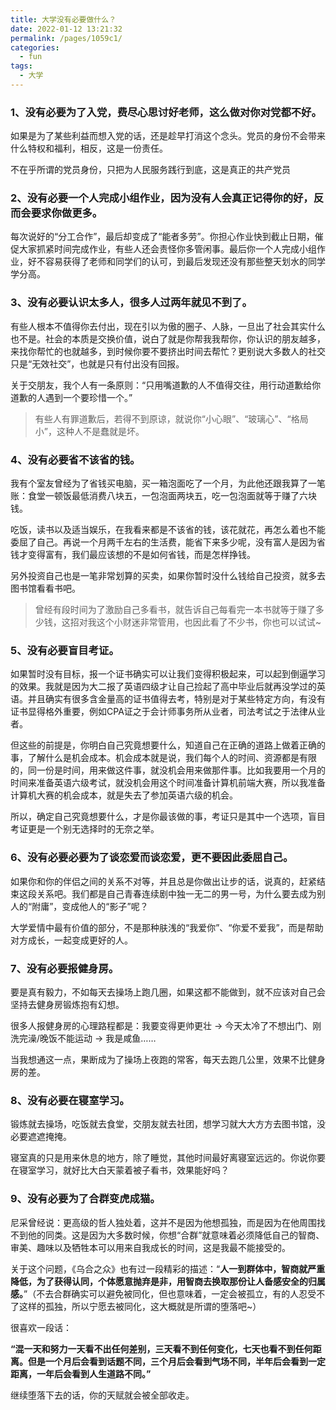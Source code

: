 ```yaml
---
title: 大学没有必要做什么？
date: 2022-01-12 13:21:32
permalink: /pages/1059c1/
categories:
  - fun
tags:
  - 大学
---
```

### **1、没有必要为了入党，费尽心思讨好老师，这么做对你对党都不好。**

如果是为了某些利益而想入党的话，还是趁早打消这个念头。党员的身份不会带来什么特权和福利，相反，这是一份责任。

不在乎所谓的党员身份，只把为人民服务践行到底，这是真正的共产党员

### **2、没有必要一个人完成小组作业，因为没有人会真正记得你的好，反而会要求你做更多。**

每次说好的“分工合作”，最后却变成了“能者多劳”。你担心作业快到截止日期，催促大家抓紧时间完成作业，有些人还会责怪你多管闲事。最后你一个人完成小组作业，好不容易获得了老师和同学们的认可，到最后发现还没有那些整天划水的同学学分高。

### **3、没有必要认识太多人，很多人过两年就见不到了。**

有些人根本不值得你去付出，现在引以为傲的圈子、人脉，一旦出了社会其实什么也不是。社会的本质是交换价值，说白了就是你帮我我帮你，你认识的朋友越多，来找你帮忙的也就越多，到时候你要不要挤出时间去帮忙？更别说大多数人的社交只是“无效社交”，也就是只有付出没有回报。

关于交朋友，我个人有一条原则：“只用嘴道歉的人不值得交往，用行动道歉给你道歉的人遇到一个要珍惜一个。”

> 有些人有罪道歉后，若得不到原谅，就说你“小心眼”、“玻璃心”、“格局小”，这种人不是蠢就是坏。

### **4、没有必要省不该省的钱。**

我有个室友曾经为了省钱买电脑，买一箱泡面吃了一个月，为此他还跟我算了一笔账：食堂一顿饭最低消费八块五，一包泡面两块五，吃一包泡面就等于赚了六块钱。

吃饭，读书以及适当娱乐，在我看来都是不该省的钱，该花就花，再怎么着也不能委屈了自己。再说一个月两千左右的生活费，能省下来多少呢，没有富人是因为省钱才变得富有，我们最应该想的不是如何省钱，而是怎样挣钱。

另外投资自己也是一笔非常划算的买卖，如果你暂时没什么钱给自己投资，就多去图书馆看看书吧。

> 曾经有段时间为了激励自己多看书，就告诉自己每看完一本书就等于赚了多少钱，这招对我这个小财迷非常管用，也因此看了不少书，你也可以试试~

### **5、没有必要盲目考证。**

如果暂时没有目标，报一个证书确实可以让我们变得积极起来，可以起到倒逼学习的效果。我就是因为大二报了英语四级才让自己捡起了高中毕业后就再没学过的英语。并且确实有很多含金量高的证书值得去考，特别是对于某些特定方向，有没有证书显得格外重要，例如CPA证之于会计师事务所从业者，司法考试之于法律从业者。

但这些的前提是，你明白自己究竟想要什么，知道自己在正确的道路上做着正确的事，了解什么是机会成本。机会成本就是说，我们每个人的时间、资源都是有限的，同一份是时间，用来做这件事，就没机会用来做那件事。比如我要用一个月的时间来准备英语六级考试，就没机会用这个时间准备计算机前端大赛，所以我准备计算机大赛的机会成本，就是失去了参加英语六级的机会。

所以，确定自己究竟想要什么，才是你最该做的事，考证只是其中一个选项，盲目考证更是一个别无选择时的无奈之举。

### **6、没有必要必要为了谈恋爱而谈恋爱，更不要因此委屈自己。**

如果你和你的伴侣之间的关系不对等，并且总是你做出让步的话，说真的，赶紧结束这段关系吧。我们都是自己青春连续剧中独一无二的男一号，为什么要去成为别人的“附庸”，变成他人的“影子”呢？

大学爱情中最有价值的部分，不是那种肤浅的“我爱你”、“你爱不爱我”，而是帮助对方成长，一起变成更好的人。

### **7、没有必要报健身房。**

要是真有毅力，不如每天去操场上跑几圈，如果这都不能做到，就不应该对自己会坚持去健身房锻炼抱有幻想。

很多人报健身房的心理路程都是：我要变得更帅更壮 → 今天太冷了不想出门、刚洗完澡/晚饭不能运动 → 我是咸鱼……

当我想通这一点，果断成为了操场上夜跑的常客，每天去跑几公里，效果不比健身房的差。

### **8、没有必要在寝室学习。**

锻炼就去操场，吃饭就去食堂，交朋友就去社团，想学习就大大方方去图书馆，没必要遮遮掩掩。

寝室真的只是用来休息的地方，除了睡觉，其他时间最好离寝室远远的。你说你要在寝室学习，就好比大白天蒙着被子看书，效果能好吗？

### **9、没有必要为了合群变虎成猫。**

尼采曾经说：更高级的哲人独处着，这并不是因为他想孤独，而是因为在他周围找不到他的同类。这是因为大多数时候，你想“合群”就意味着必须降低自己的智商、审美、趣味以及牺牲本可以用来自我成长的时间，这是我最不能接受的。

关于这个问题，《乌合之众》也有过一段精彩的描述：“**人一到群体中，智商就严重降低，为了获得认同，个体愿意抛弃是非，用智商去换取那份让人备感安全的归属感。**”（不去合群确实可以避免被同化，但也意味着，一定会被孤立，有的人忍受不了这样的孤独，所以宁愿去被同化，这大概就是所谓的堕落吧~）

很喜欢一段话：

**“混一天和努力一天看不出任何差别，三天看不到任何变化，七天也看不到任何距离。但是一个月后会看到话题不同，三个月后会看到气场不同，半年后会看到一定距离，一年后会看到人生道路不同。”**

继续堕落下去的话，你的天赋就会被全部收走。